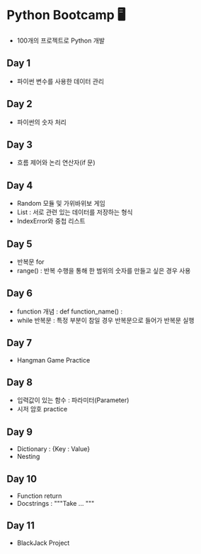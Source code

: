 # Python Bootcamp 🖥️

- 100개의 프로젝트로 Python 개발

## Day 1

- 파이썬 변수를 사용한 데이터 관리

## Day 2

- 파이썬의 숫자 처리

## Day 3

- 흐름 제어와 논리 연산자(if 문)

## Day 4

- Random 모듈 및 가위바위보 게임
- List : 서로 관련 있는 데이터를 저장하는 형식
- IndexError와 중첩 리스트

## Day 5

- 반복문 for
- range() : 반복 수행을 통해 한 범위의 숫자를 만들고 싶은 경우 사용

## Day 6

- function 개념 : def function_name() :
- while 반복문 : 특정 부분이 참일 경우 반복문으로 들어가 반복문 실행

## Day 7

- Hangman Game Practice

## Day 8

- 입력값이 있는 함수 : 파라미터(Parameter)
- 시저 암호 practice

## Day 9

- Dictionary : {Key : Value}
- Nesting

## Day 10

- Function return
- Docstrings : """Take ... """

## Day 11

- BlackJack Project

